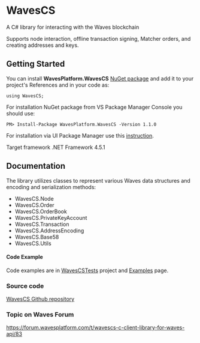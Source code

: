 # WavesCS
A C# library for interacting with the Waves blockchain

Supports node interaction, offline transaction signing, Matcher orders, and creating addresses and keys.

## Getting Started

You can install **WavesPlatform.WavesCS** [NuGet package](https://www.nuget.org/packages/WavesPlatform.WavesCS/) and add it to your project's References and in your code as:
```
using WavesCS;
```

For installation NuGet package from VS Package Manager Console you should use:
```
PM> Install-Package WavesPlatform.WavesCS -Version 1.1.0
```

For installation via UI Package Manager use this [instruction](https://docs.microsoft.com/en-us/nuget/tools/package-manager-ui).

Target framework .NET Framework 4.5.1
## Documentation

The library utilizes classes to represent various Waves data structures and encoding and serialization methods:

- WavesCS.Node
- WavesCS.Order
- WavesCS.OrderBook
- WavesCS.PrivateKeyAccount
- WavesCS.Transaction
- WavesCS.AddressEncoding
- WavesCS.Base58
- WavesCS.Utils


#### Code Example
Code examples are in [WavesCSTests](https://github.com/wavesplatform/WavesCS/tree/master/WavesCSTests) project and [Examples](Examples.md) page.

### Source code
[WavesCS Github repository](https://github.com/wavesplatform/WavesCS)

### Topic on Waves Forum
https://forum.wavesplatform.com/t/wavescs-c-client-library-for-waves-api/83
